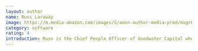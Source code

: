 ```yaml
---
layout: author
name: Russ Laraway
image: https://m.media-amazon.com/images/S/amzn-author-media-prod/mugr6n60o2npnunm4t73pi2d1n.jpg
category: software
rating: 4
introduction: Russ is the Chief People Officer of Goodwater Capital where is is helping both Goodwater and their portfolio companies to build world class teams and ensure people are motivated and empowered to do great work. Prior to joining Goodwater, Russ spent over four years at Qualtrics as Chief People Officer. Prior to Qualtrics, Russ spent seven years at Google and four years at Twitter in go-to-market management roles. Russ is a former US Marine Corps company commander and co-founder of Candor, Inc., alongside best-selling author Kim Scott. Russ is also the author of the book, When They Win, You Win, devoted to sharing a leadership approach which measurably and predictably delivers 1) more engaged employees and 2) better business results. Russ brings a unique perspective on the relationship between the employee experience and company results. Russ holds a B.S. from the University of South Carolina (#SpursUp 🤙🏽) and an MBA from The Wharton School.
---
```

